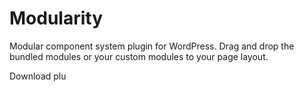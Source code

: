 # Modularity
Modular component system plugin for WordPress. Drag and drop the bundled modules or your custom modules to your page layout.

Download plu